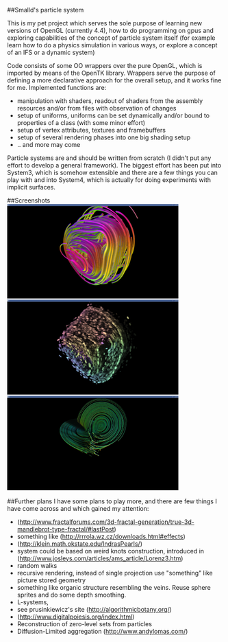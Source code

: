 ##Smalld's particle system

This is my pet project which serves the sole purpose of learning new versions of OpenGL (currently 4.4), how to do programming on gpus and exploring capabilities of the concept of particle system itself (for example learn how to do a physics simulation in various ways, or explore a concept of an IFS or a dynamic system)

Code consists of some OO wrappers over the pure OpenGL, which is imported by means of the OpenTK library. Wrappers serve the purpose of defining a more declarative approach for the overall setup, and it works fine for me. Implemented functions are:
- manipulation with shaders, readout of shaders from the assembly resources and/or from files with observation of changes
- setup of uniforms, uniforms can be set dynamically and/or bound to properties of a class (with some minor effort)
- setup of vertex attributes, textures and framebuffers
- setup of several rendering phases into one big shading setup
- .. and more may come

Particle systems are and should be written from scratch (I didn't put any effort to develop a general framework). The biggest effort has been put into System3, which is somehow extensible and there are a few things you can play with and into System4, which is actually for doing experiments with implicit surfaces.

##Screenshots
<img src='doc/scr6_07.png' alt='...' width='400'/>
<img src='doc/scr9_22.png' alt='...' width='400'/>
<img src='doc/scr3_47.png' alt='...' width='400'/>

##Further plans
I have some plans to play more, and there are few things I have come across and which gained my attention:

* (http://www.fractalforums.com/3d-fractal-generation/true-3d-mandlebrot-type-fractal/#lastPost)
* something like (http://rrrola.wz.cz/downloads.html#effects)
* (http://klein.math.okstate.edu/IndrasPearls/)
* system could be based on weird knots construction, introduced in (http://www.josleys.com/articles/ams_article/Lorenz3.htm)
* random walks
* recursive rendering, instead of single projection use "something" like picture stored geometry
* something like organic structure resembling the veins. Reuse sphere sprites and do some depth smoothing.
* L-systems, 
* see prusinkiewicz's site (http://algorithmicbotany.org/)
* (http://www.digitalpoiesis.org/index.html)
* Reconstruction of zero-level sets from particles
* Diffusion-Limited aggregation (http://www.andylomas.com/)


